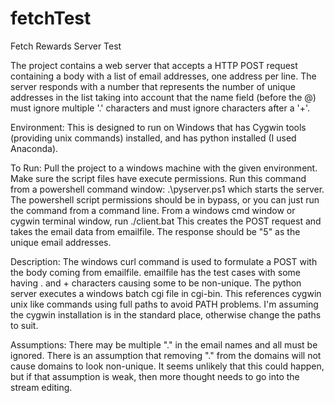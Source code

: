 # fetchTest
Fetch Rewards Server Test

The project contains a web server that accepts a HTTP POST request containing a body with a list of email
addresses, one address per line.  The server responds with a number that represents the number of unique addresses 
in the list taking into account that the name field (before the @) must ignore multiple '.' characters and must ignore
characters after a '+'. 

Environment:
This is designed to run on Windows that has Cygwin tools (providing unix commands) installed, and has python installed
(I used Anaconda).

To Run:
Pull the project to a windows machine with the given environment. 
Make sure the script files have execute permissions.
Run this command from a powershell command window:
.\pyserver.ps1
which starts the server.  The powershell script permissions should be in bypass, or you can just run the command from a command line.
From a windows cmd window or cygwin terminal window, run
./client.bat
This creates the POST request and takes the email data from emailfile.
The response should be "5" as the unique email addresses.

Description:
The windows curl command is used to formulate a POST with the body coming from emailfile.
emailfile has the test cases with some having . and + characters causing some to be non-unique.
The python server executes a windows batch cgi file in cgi-bin.  This references cygwin unix like commands
using full paths to avoid PATH problems. I'm assuming the cygwin installation is in the standard place, otherwise 
change the paths to suit.

Assumptions:
There may be multiple "." in the email names and all must be ignored.
There is an assumption that removing "." from the domains will not cause domains to look non-unique.
It seems unlikely that this could happen, but if that assumption is weak, then more thought needs to go into the stream editing.

